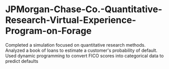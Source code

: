 # JPMorgan-Chase-Co.-Quantitative-Research-Virtual-Experience-Program-on-Forage
Completed a simulation focused on quantitative research methods. Analyzed a book of loans to estimate a customer's probability of default. Used dynamic programming to convert FICO scores into categorical data to predict defaults
